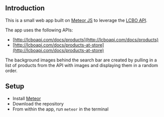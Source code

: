 ## Introduction

This is a small web app built on [Meteor JS](http://meteor.com/) to
leverage the [LCBO API](http://lcboapi.com/).

The app uses the following APIs:
- [http://lcboapi.com/docs/products](http://lcboapi.com/docs/products)
- [http://lcboapi.com/docs/products-at-store](http://lcboapi.com/docs/products-at-store)

The background images behind the search bar are created by pulling in a list of
products from the API with images and displaying them in a random order.

## Setup

- Install [Meteor](http://meteor.com/)
- Download the repository
- From within the app, run `meteor` in the terminal

